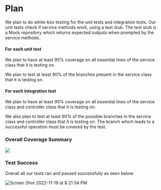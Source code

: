 # Plan

We plan to do white-box testing for the unit tests and integration tests. Our unit tests check if service methods work, using a test stub. The test stub is a Mock repository which returns expected outputs when prompted by the service methods.

#### For each unit test

We plan to have at least 95% coverage on all essential lines of the service class that it is testing on.

We plan to test at least 90% of the branches present in the service class that it is testing on.

#### For each integration test

We plan to have at least 95% coverage on all essential lines of the service class and controller class that it is testing on.

We also plan to test at least 90% of the possible branches in the service class and controller class that it is testing on. The branch which leads to a successful operation must be covered by the test.

### Overall Coverage Summary
![](https://media.discordapp.net/attachments/1025068314185187401/1043688345307463771/Screenshot_2022-11-19_19-42-40.png?width=1440&height=306)

### Test Success 
Overall all our tests ran and passed successfully as seen below: 

![Screen Shot 2022-11-19 at 8 21 54 PM](https://user-images.githubusercontent.com/98911345/202878374-97dda3d9-2da0-40a5-8de6-757405123921.png)

